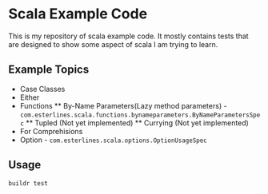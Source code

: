 # Scala Example Code

This is my repository of scala example code.    It mostly contains tests that are designed to show some aspect of scala
I am trying to learn.

## Example Topics

* Case Classes
* Either
* Functions
** By-Name Parameters(Lazy method parameters) - `com.esterlines.scala.functions.bynameparameters.ByNameParametersSpec`
** Tupled (Not yet implemented)
** Currying (Not yet implemented)
* For Comprehisions
* Option - `com.esterlines.scala.options.OptionUsageSpec`

## Usage

`buildr test`